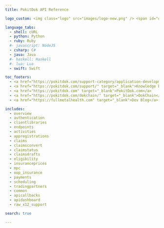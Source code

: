 ```yaml
---
title: PokitDok API Reference

logo_custom: <img class="logo" src="images/logo-new.png" /> <span id="documentation">Documentation</span>

language_tabs:
  - shell: cURL
  - python: Python
  - ruby: Ruby
  #- javascript: NodeJS
  - csharp: C#
  - java: Java
  #- haskell: Haskell
  #- lua: Lua
  - swift: Swift

toc_footers:
  - <a href="https://pokitdok.com/support-category/application-development/" target="_blank">Application Development FAQ</a>
  - <a href="https://pokitdok.com/support/" target="_blank">Knowledge Base</a>
  - <a href="https://pokitdok.com" target="_blank">PokitDok.com</a>
  - <a href="https://pokitdok.com/dokchain/" target="_blank">DokChain</a>
  - <a href="https://fullmetalhealth.com" target="_blank">Dev Blog</a>

includes:
  - overview
  - authentication
  - clientlibraries
  - endpoints
  - activities
  - appregistrations
  - claims
  - claimsconvert
  - claimstatus
  - claimsdrafts
  - eligibility
  - insuranceprices
  - mpc
  - oop_insurance
  - payments
  - scheduling
  - tradingpartners
  - common
  - apicallbacks
  - apidashboard
  - raw_x12_support

search: true

---
```

